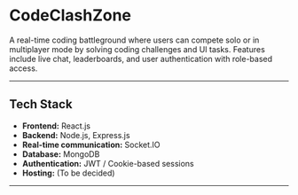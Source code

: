 # CodeClashZone

A real-time coding battleground where users can compete solo or in multiplayer mode by solving coding challenges and UI tasks. Features include live chat, leaderboards, and user authentication with role-based access.

---

## Tech Stack

- **Frontend:** React.js
- **Backend:** Node.js, Express.js
- **Real-time communication:** Socket.IO
- **Database:** MongoDB
- **Authentication:** JWT / Cookie-based sessions
- **Hosting:** (To be decided)

---